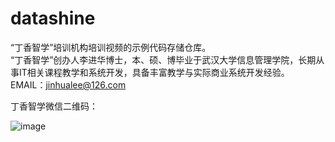 # datashine
“丁香智学”培训机构培训视频的示例代码存储仓库。<br>
“丁香智学”创办人李进华博士，本、硕、博毕业于武汉大学信息管理学院，长期从事IT相关课程教学和系统开发，具备丰富教学与实际商业系统开发经验。
EMAIL：jinhualee@126.com 

丁香智学微信二维码：

![image](https://github.com/jinhualee/datashine/blob/master/Datashine.jpg)
